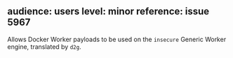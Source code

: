 audience: users
level: minor
reference: issue 5967
---
Allows Docker Worker payloads to be used on the `insecure` Generic Worker engine, translated by `d2g`.
